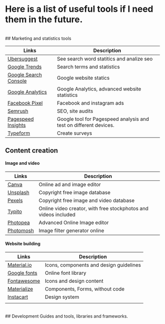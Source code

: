 # Here is a list of useful tools if I need them in the future.
<br>
## Marketing and statistics tools
<br>

| Links | Description |
|--|--|
| [Ubersuggest](https://app.neilpatel.com/en/ubersuggest/)  | See search word statitics and analize seo  |
| [Google Trends](https://trends.google.com) | Search terms and statistics|
| [Google Search Console](https://search.google.com/search-console) | Google website statics|
| [Google Analytics](https://analytics.google.com/analytics/web/) | Google Analytics, advanced website statistics|
| [Facebook Pixel](https://www.facebook.com/business/help/952192354843755) | Facebook and instagram ads|
| [Semrush](https://www.semrush.com/) | SEO, site audits |
| [Pagespeed Insights](https://developers.google.com/speed/pagespeed/insights/) | Google tool for Pagespeed analysis and test on different devices. |
| [Typeform](https://www.typeform.com/) | Create surveys |


## Content creation
#### Image and video 
|Links| Description |
|--|--|
| [Canva](https://www.canva.com/) | Online ad and image editor |
| [Unsplash](https://unsplash.com/) | Copyright free image database |
| [Pexels](https://www.pexels.com/sv-se/) | Copyright free image and video database |
| [Typito](https://typito.com/) | Online video creator, with free stockphotos and videos included |
|[Photopea](https://www.photopea.com/) | Advanced Online Image editor |
| [Photomosh](https://photomosh.com/) | Image filter generator online |

 #### Website building

|Links| Description |
|--|--|
| [Material.io](https://material.io/) | Icons, components and design guidelines |
| [Google fonts](https://fonts.google.com/) | Online font library |
| [Fontawesome](https://fontawesome.com/) | Icons and design content |
| [Materialize](https://materializecss.com/) | Components, Forms, without code |
| [Instacart](https://instacart.github.io/Snacks/) | Design system |
|  |  |
<br>
## Development 
Guides and tools, libraries and frameworks.

